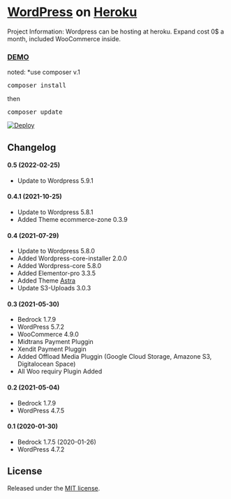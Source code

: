 # [WordPress](https://wordpress.org/) on [Heroku](http://heroku.com)

Project Information:
Wordpress can be hosting at heroku. Expand cost 0$ a month, included WooCommerce inside.

### [DEMO](https://as-syariahbordir.herokuapp.com/)

noted: *use composer v.1
<pre>
composer install
</pre>
then
<pre>
composer update
</pre>

[![Deploy](https://www.herokucdn.com/deploy/button.png)](https://heroku.com/deploy?template=https://github.com/as-syariahbordir/wordpress-heroku)

## Changelog

#### 0.5 (2022-02-25)
* Update to Wordpress 5.9.1


#### 0.4.1 (2021-10-25)
* Update to Wordpress 5.8.1
* Added Theme ecommerce-zone 0.3.9

#### 0.4 (2021-07-29)
* Update to Wordpress 5.8.0
* Added Wordpress-core-installer 2.0.0
* Added Wordpress-core 5.8.0
* Added Elementor-pro 3.3.5
* Added Theme [Astra](https://wpastra.com/)
* Update S3-Uploads 3.0.3

#### 0.3 (2021-05-30)
* Bedrock 1.7.9
* WordPress 5.7.2
* WooCommerce 4.9.0
* Midtrans Payment Pluggin
* Xendit Payment Pluggin
* Added Offload Media Pluggin (Google Cloud Storage, Amazone S3, Digitalocean Space)
* All Woo requiry Plugin Added

#### 0.2 (2021-05-04)
* Bedrock 1.7.9
* WordPress 4.7.5

#### 0.1 (2020-01-30)
* Bedrock 1.7.5 (2020-01-26)
* WordPress 4.7.2

## License

Released under the [MIT license](./LICENSE).
